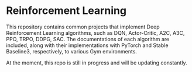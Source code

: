 # Reinforcement Learning

This repository contains common projects that implement Deep Reinforcement Learning algorithms, such as DQN, Actor-Critic, A2C, A3C, PPO, TRPO, DDPG, SAC. The documentations of each algorithm are included, along with their implementations with PyTorch and Stable Baseline3, respectively, to various Gym environments.

At the moment, this repo is still in progress and will be updating constantly.
